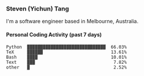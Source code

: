 ### Steven (Yichun) Tang

I'm a software engineer based in Melbourne, Australia.

#### Personal Coding Activity (past 7 days)
```
Python  ▓▓▓▓▓▓▓▓▓▓▓▓▓▓▓▓▓▓▓▓▓▓▓▓▓▓▓▓▓▓  66.03%
TeX     ▓▓▓▓▓▓                          13.61%
Bash    ▓▓▓▓                            10.01%
Text    ▓▓▓                              7.82%
other   ▓                                2.52%
```
